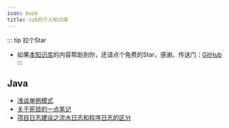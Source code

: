 ```yaml
---
icon: book
title: zzk的个人知识库
---
```

::: tip 拉个Star
- 如果<a href='https://github.com/shzyjbr/person-database' target='blank'>本知识库</a>的内容帮助到你，还请点个免费的Star，感谢。传送门：<a href='https://github.com/shzyjbr/person-database' target='blank'>GitHub</a>
:::

## Java

- [浅谈单例模式](./java/about-singleton-pattern.md)
- [关于死锁的一点笔记](./java/deadlock.md)
- [项目日志建设之流水日志和程序日志的区分](./java/dif-between-transactionlog-and-programlog.md)